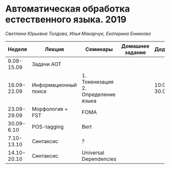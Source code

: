 # Автоматическая обработка естественного языка. 2019
*Светлана Юрьевна Толдова, Илья Макарчук, Екатерина Еникеева*

|Неделя|Лекция|Семинары|Домашнее задание|Дедлайн|
|-|-|-|-|-|
|9.09-15.09|Задачи АОТ||||
|16.09-22.09|Информационный поиск|1. Токенизация <br> 2. Определение языка||10:00 30.09|
|23.09-29.09|Морфология + FST|FOMA|||
|30.09-6.10|POS-tagging|Bert|||
|7.10-13.10|Синтаксис|?|||
|14.10-20.10|Синтаксис|Universal Dependencies|||
